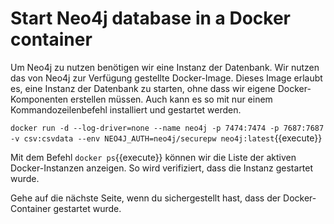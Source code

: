 # Start Neo4j database in a Docker container

Um Neo4j zu nutzen benötigen wir eine Instanz der Datenbank.
Wir nutzen das von Neo4j zur Verfügung gestellte Docker-Image.
Dieses Image erlaubt es, eine Instanz der Datenbank zu starten, ohne dass wir eigene Docker-Komponenten erstellen müssen.
Auch kann es so mit nur einem Kommandozeilenbefehl installiert und gestartet werden.

`docker run -d --log-driver=none --name neo4j -p 7474:7474 -p 7687:7687 -v csv:csvdata --env NEO4J_AUTH=neo4j/securepw neo4j:latest`{{execute}}

Mit dem Befehl `docker ps`{{execute}} können wir die Liste der aktiven Docker-Instanzen anzeigen.
So wird verifiziert, dass die Instanz gestartet wurde.

Gehe auf die nächste Seite, wenn du sichergestellt hast, dass der Docker-Container gestartet wurde.